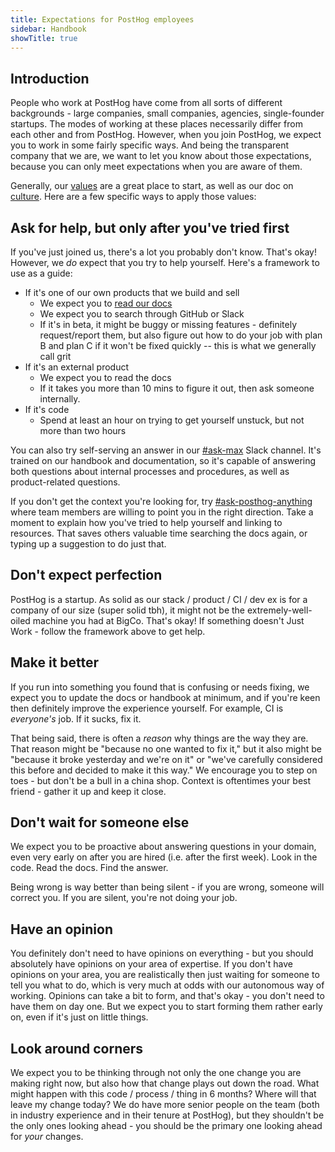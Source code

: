 ```yaml
---
title: Expectations for PostHog employees
sidebar: Handbook
showTitle: true
---
```


## Introduction

People who work at PostHog have come from all sorts of different backgrounds - large companies, small companies, agencies, single-founder startups. The modes of working at these places necessarily differ from each other and from PostHog. However, when you join PostHog, we expect you to work in some fairly specific ways. And being the transparent company that we are, we want to let you know about those expectations, because you can only meet expectations when you are aware of them.

Generally, our [values](/handbook/values) are a great place to start, as well as our doc on [culture](/handbook/company/culture). Here are a few specific ways to apply those values:

## Ask for help, but only after you've tried first

If you've just joined us, there's a lot you probably don't know. That's okay! However, we _do_ expect that you try to help yourself. Here's a framework to use as a guide:

- If it's one of our own products that we build and sell
  - We expect you to [read our docs](/docs)
  - We expect you to search through GitHub or Slack
  - If it's in beta, it might be buggy or missing features - definitely request/report them, but also figure out how to do your job with plan B and plan C if it won't be fixed quickly -- this is what we generally call grit
- If it's an external product
  - We expect you to read the docs
  - If it takes you more than 10 mins to figure it out, then ask someone internally.
- If it's code
  - Spend at least an hour on trying to get yourself unstuck, but not more than two hours

You can also try self-serving an answer in our [#ask-max](https://posthog.slack.com/archives/C07TQR0V16U) Slack channel. It's trained on our handbook and documentation, so it's capable of answering both questions about internal processes and procedures, as well as product-related questions.

If you don't get the context you're looking for, try [#ask-posthog-anything](https://posthog.slack.com/archives/C02E3BKC78F) where team members are willing to point you in the right direction. Take a moment to explain how you've tried to help yourself and linking to resources. That saves others valuable time searching the docs again, or typing up a suggestion to do just that.

## Don't expect perfection

PostHog is a startup. As solid as our stack / product / CI / dev ex is for a company of our size (super solid tbh), it might not be the extremely-well-oiled machine you had at BigCo. That's okay! If something doesn't Just Work - follow the framework above to get help. 

## Make it better

If you run into something you found that is confusing or needs fixing, we expect you to update the docs or handbook at minimum, and if you're keen then definitely improve the experience yourself. For example, CI is _everyone's_ job. If it sucks, fix it.

That being said, there is often a _reason_ why things are the way they are. That reason might be "because no one wanted to fix it," but it also might be "because it broke yesterday and we're on it" or "we've carefully considered this before and decided to make it this way." We encourage you to step on toes - but don't be a bull in a china shop. Context is oftentimes your best friend - gather it up and keep it close.

## Don't wait for someone else

We expect you to be proactive about answering questions in your domain, even very early on after you are hired (i.e. after the first week). Look in the code. Read the docs. Find the answer. 

Being wrong is way better than being silent - if you are wrong, someone will correct you. If you are silent, you're not doing your job.

## Have an opinion

You definitely don't need to have opinions on everything - but you should absolutely have opinions on your area of expertise. If you don't have opinions on your area, you are realistically then just waiting for someone to tell you what to do, which is very much at odds with our autonomous way of working. Opinions can take a bit to form, and that's okay - you don't need to have them on day one. But we expect you to start forming them rather early on, even if it's just on little things.

## Look around corners

We expect you to be thinking through not only the one change you are making right now, but also how that change plays out down the road. What might happen with this code / process / thing in 6 months? Where will that leave my change today? We do have more senior people on the team (both in industry experience and in their tenure at PostHog), but they shouldn't be the only ones looking ahead - you should be the primary one looking ahead for _your_ changes.
